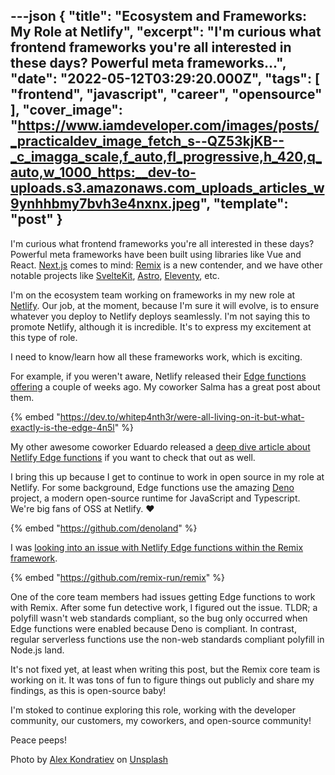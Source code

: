 ---json
{
  "title": "Ecosystem and Frameworks: My Role at Netlify",
  "excerpt": "I'm curious what frontend frameworks you're all interested in these days? Powerful meta frameworks...",
  "date": "2022-05-12T03:29:20.000Z",
  "tags": [
    "frontend",
    "javascript",
    "career",
    "opensource"
  ],
  "cover_image": "https://www.iamdeveloper.com/images/posts/_practicaldev_image_fetch_s--QZ53kjKB--_c_imagga_scale,f_auto,fl_progressive,h_420,q_auto,w_1000_https:__dev-to-uploads.s3.amazonaws.com_uploads_articles_w9ynhhbmy7bvh3e4nxnx.jpeg",
  "template": "post"
}
---

I'm curious what frontend frameworks you're all interested in these days? Powerful meta frameworks have been built using libraries like Vue and React. [Next.js](https://nextjs.org/) comes to mind: [Remix](https://remix.run) is a new contender, and we have other notable projects like [SvelteKit](https://github.com/sveltejs/kit), [Astro](https://github.com/withastro/astro), [Eleventy](https://github.com/11ty/eleventy), etc.

I'm on the ecosystem team working on frameworks in my new role at [Netlify](https://netlify.com). Our job, at the moment, because I'm sure it will evolve, is to ensure whatever you deploy to Netlify deploys seamlessly. I'm not saying this to promote Netlify, although it is incredible. It's to express my excitement at this type of role.

I need to know/learn how all these frameworks work, which is exciting.

For example, if you weren't aware, Netlify released their [Edge functions offering](https://docs.netlify.com/netlify-labs/experimental-features/edge-functions/) a couple of weeks ago. My coworker Salma has a great post about them.

{% embed "https://dev.to/whitep4nth3r/were-all-living-on-it-but-what-exactly-is-the-edge-4n5l" %}

My other awesome coworker Eduardo released a [deep dive article about Netlify Edge functions](https://www.netlify.com/blog/deep-dive-into-netlify-edge-functions/) if you want to check that out as well.

I bring this up because I get to continue to work in open source in my role at Netlify. For some background, Edge functions use the amazing [Deno](https://deno.land/) project, a modern open-source runtime for JavaScript and Typescript. We're big fans of OSS at Netlify. ♥️

{% embed "https://github.com/denoland" %}

I was [looking into an issue with Netlify Edge functions within the Remix framework](https://github.com/remix-run/remix/issues/3003).

{% embed "https://github.com/remix-run/remix" %}

One of the core team members had issues getting Edge functions to work with Remix. After some fun detective work, I figured out the issue. TLDR; a polyfill wasn't web standards compliant, so the bug only occurred when Edge functions were enabled because Deno is compliant. In contrast, regular serverless functions use the non-web standards compliant polyfill in Node.js land.

It's not fixed yet, at least when writing this post, but the Remix core team is working on it. It was tons of fun to figure things out publicly and share my findings, as this is open-source baby!

I'm stoked to continue exploring this role, working with the developer community, our customers, my coworkers, and open-source community!

Peace peeps!

Photo by [Alex Kondratiev](https://unsplash.com/@alexkondratiev?utm_source=unsplash&utm_medium=referral&utm_content=creditCopyText) on [Unsplash](https://unsplash.com/s/photos/experiment?utm_source=unsplash&utm_medium=referral&utm_content=creditCopyText)

